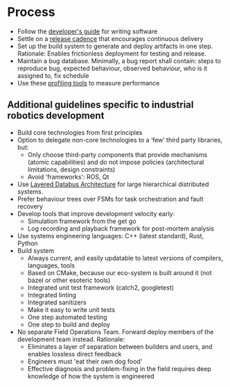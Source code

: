 # Process

- Follow the [developer's guide](developer_guide.md) for writing software
- Settle on a [release cadence](release_cadence.md) that encourages continuous delivery
- Set up the build system to generate and deploy artifacts in one step. Rationale: Enables frictionless deployment for testing and release.
- Maintain a bug database. Minimally, a bug report shall contain: steps to reproduce bug, expected behaviour, observed behaviour, who is it assigned to, fix schedule
- Use these [profiling tools](profiling.md) to measure performance

## Additional guidelines specific to industrial robotics development

- Build core technologies from first principles
- Option to delegate non-core technologies to a ‘few’ third party libraries, but:
  - Only choose third-party components that provide mechanisms (atomic capabilities) and do not impose policies (architectural limitations, design constraints) 
  - Avoid 'frameworks': ROS, Qt
- Use [Layered Databus Architecture](lda.md) for large hierarchical distributed systems.
- Prefer behaviour trees over FSMs for task orchestration and fault recovery
- Develop tools that improve development velocity early:
  - Simulation framework from the get go
  - Log recording and playback framework for post-mortem analysis
- Use systems engineering languages: C++ (latest standard), Rust, Python
- Build system
  - Always current, and easily updatable to latest versions of compilers, languages, tools
  - Based on CMake, because our eco-system is built around it (not bazel or other esoteric tools)
  - Integrated unit test framework (catch2, googletest)
  - Integrated linting
  - Integrated sanitizers
  - Make it easy to write unit tests
  - One step automated testing
  - One step to build and deploy
- No separate Field Operations Team. Forward deploy members of the development team instead. Rationale:
  - Eliminates a layer of separation between builders and users, and enables lossless direct feedback
  - Engineers must 'eat their own dog food'
  - Effective diagnosis and problem-fixing in the field requires deep knowledge of how the system is engineered
  
